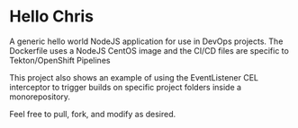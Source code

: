 # Hello Chris
A generic hello world NodeJS application for use in DevOps projects. The Dockerfile uses a NodeJS CentOS image and the CI/CD files are specific to Tekton/OpenShift Pipelines 

This project also shows an example of using the EventListener CEL interceptor to trigger builds on specific project folders inside a monorepository.

Feel free to pull, fork, and modify as desired.
